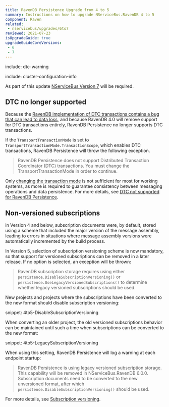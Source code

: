 ```yaml
---
title: RavenDB Persistence Upgrade from 4 to 5
summary: Instructions on how to upgrade NServiceBus.RavenDB 4 to 5
component: Raven
related:
 - nservicebus/upgrades/6to7
reviewed: 2021-07-23
isUpgradeGuide: true
upgradeGuideCoreVersions:
 - 6
 - 7
---
```


include: dtc-warning

include: cluster-configuration-info

As part of this update [NServiceBus Version 7](/nservicebus/upgrades/6to7/) will be required.


## DTC no longer supported

Because the [RavenDB implementation of DTC transactions contains a bug that can lead to data loss](/persistence/ravendb/dtc.md), and because RavenDB 4.0 will remove support for DTC transactions entirely, RavenDB Persistence no longer supports DTC transactions.

If the `TransportTransactionMode` is set to `TransportTransactionMode.TransactionScope`, which enables DTC transactions, RavenDB Persistence will throw the following exception.

> RavenDB Persistence does not support Distributed Transaction Coordinator (DTC) transactions. You must change the TransportTransactionMode in order to continue.

Only [changing the transaction mode](/transports/transactions.md) is not sufficient for most for working systems, as more is required to guarantee consistency between messaging operations and data persistence. For more details, see [DTC not supported for RavenDB Persistence](/persistence/ravendb/dtc.md).


## Non-versioned subscriptions

in Version 4 and below, subscription documents were, by default, stored using a scheme that included the major version of the message assembly, leading to errors in situations where message assembly versions were automatically incremented by the build process.

In Version 5, selection of subscription versioning scheme is now mandatory, so that support for versioned subscriptions can be removed in a later release. If no option is selected, an exception will be thrown:

> RavenDB subscription storage requires using either `persistence.DisableSubscriptionVersioning()` or `persistence.UseLegacyVersionedSubscriptions()` to determine whether legacy versioned subscriptions should be used.

New projects and projects where the subscriptions have been converted to the new format should disable subscription versioning:

snippet: 4to5-DisableSubscriptionVersioning

When converting an older project, the old versioned subscriptions behavior can be maintained until such a time when subscriptions can be converted to the new format:

snippet: 4to5-LegacySubscriptionVersioning

When using this setting, RavenDB Persistence will log a warning at each endpoint startup:

> RavenDB Persistence is using legacy versioned subscription storage. This capability will be removed in NServiceBus.RavenDB 6.0.0. Subscription documents need to be converted to the new unversioned format, after which `persistence.DisableSubscriptionVersioning()` should be used.

For more details, see [Subscription versioning](/persistence/ravendb/subscription-versioning.md?version=raven_5).
